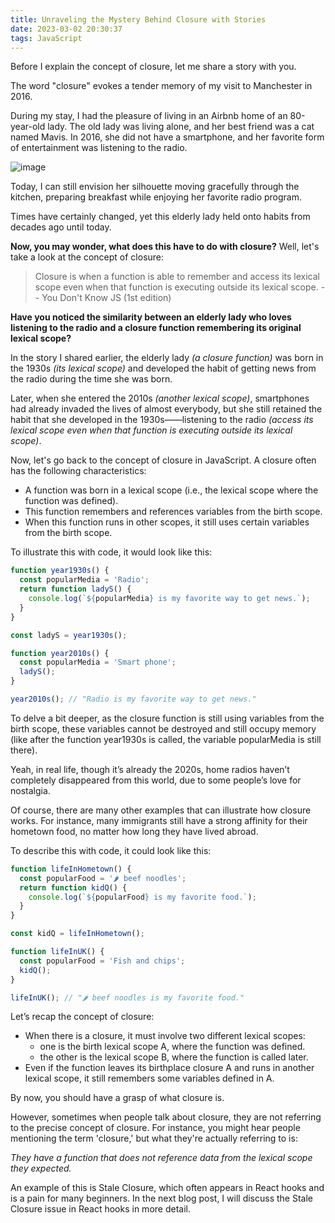 ```yaml
---
title: Unraveling the Mystery Behind Closure with Stories
date: 2023-03-02 20:30:37
tags: JavaScript
---
```


Before I explain the concept of closure, let me share a story with you.

The word "closure" evokes a tender memory of my visit to Manchester in 2016.

During my stay, I had the pleasure of living in an Airbnb home of an 80-year-old lady. The old lady was living alone, and her best friend was a cat named Mavis. In 2016, she did not have a smartphone, and her favorite form of entertainment was listening to the radio.

![image](https://user-images.githubusercontent.com/51183663/222784849-cb99ee40-673d-4e0f-a5c9-35bc510b6f62.png)

Today, I can still envision her silhouette moving gracefully through the kitchen, preparing breakfast while enjoying her favorite radio program.

Times have certainly changed, yet this elderly lady held onto habits from decades ago until today. 

**Now, you may wonder, what does this have to do with closure?**
Well, let's take a look at the concept of closure:
> Closure is when a function is able to remember and access its lexical scope even when that function is executing outside its lexical scope.
> -- You Don't Know JS (1st edition)

**Have you noticed the similarity between an elderly lady who loves listening to the radio and a closure function remembering its original lexical scope?**

In the story I shared earlier, the elderly lady *(a closure function)*  was born in the 1930s *(its lexical scope)* and developed the habit of getting news from the radio during the time she was born.

Later, when she entered the 2010s *(another lexical scope)*, smartphones had already invaded the lives of almost everybody, but she still retained the habit that she developed in the 1930s——listening to the radio *(access its lexical scope even when that function is executing outside its lexical scope)*.

Now, let's go back to the concept of closure in JavaScript. A closure often has the following characteristics:
* A function was born in a lexical scope (i.e., the lexical scope where the function was defined).
* This function remembers and references variables from the birth scope.
* When this function runs in other scopes, it still uses certain variables from the birth scope.

To illustrate this with code, it would look like this:
```js
function year1930s() {
  const popularMedia = 'Radio';
  return function ladyS() {
    console.log(`${popularMedia} is my favorite way to get news.`);
  }
}

const ladyS = year1930s();

function year2010s() {
  const popularMedia = 'Smart phone';
  ladyS(); 
}

year2010s(); // "Radio is my favorite way to get news."
```

To delve a bit deeper, as the closure function is still using variables from the birth scope, these variables cannot be destroyed and still occupy memory (like after the function year1930s is called, the variable popularMedia is still there).

Yeah, in real life, though it’s already the 2020s, home radios haven’t completely disappeared from this world, due to some people’s love for nostalgia.

Of course, there are many other examples that can illustrate how closure works. For instance, many immigrants still have a strong affinity for their hometown food, no matter how long they have lived abroad.

To describe this with code, it could look like this:
```js
function lifeInHometown() {
  const popularFood = '🌶️ beef noodles';
  return function kidQ() {
    console.log(`${popularFood} is my favorite food.`);
  }
}

const kidQ = lifeInHometown();

function lifeInUK() {
  const popularFood = 'Fish and chips';
  kidQ();
}

lifeInUK(); // "🌶️ beef noodles is my favorite food."
```

Let’s recap the concept of closure:
- When there is a closure, it must involve two different lexical scopes:
  - one is the birth lexical scope A, where the function was defined.
  - the other is the lexical scope B, where the function is called later.
- Even if the function leaves its birthplace closure A and runs in another lexical scope, it still remembers some variables defined in A.

By now, you should have a grasp of what closure is.

However, sometimes when people talk about closure, they are not referring to the precise concept of closure. For instance, you might hear people mentioning the term 'closure,' but what they're actually referring to is:

*They have a function that does not reference data from the lexical scope they expected.*

An example of this is Stale Closure, which often appears in React hooks and is a pain for many beginners. In the next blog post, I will discuss the Stale Closure issue in React hooks in more detail.
